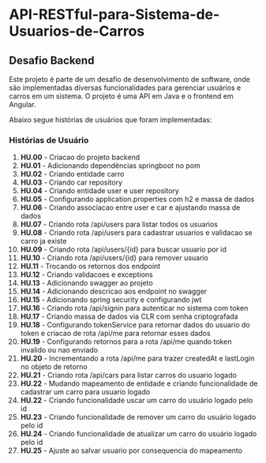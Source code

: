 # API-RESTful-para-Sistema-de-Usuarios-de-Carros

## Desafio Backend

Este projeto é parte de um desafio de desenvolvimento de software, onde são implementadas diversas funcionalidades para gerenciar usuários e carros em um sistema. O projeto é uma API em Java e o frontend em Angular.

Abaixo segue histórias de usuários que foram implementadas:

### Histórias de Usuário
1. **HU.00** - Criacao do projeto backend
2. **HU.01** - Adicionando dependências springboot no pom
3. **HU.02** - Criando entidade carro
4. **HU.03** - Criando car repository
5. **HU.04** - Criando entidade user e user repository
6. **HU.05** - Configurando application.properties com h2 e massa de dados
7. **HU.06** - Criando associacao entre user e car e ajustando massa de dados
8. **HU.07** - Criando rota /api/users para listar todos os usuarios
9. **HU.08** - Criando rota /api/users para cadastrar usuarios e validacao se carro ja existe
10. **HU.09** - Criando rota /api/users/{id} para buscar usuario por id
11. **HU.10** - Criando rota /api/users/{id} para remover usuario
12. **HU.11** - Trocando os retornos dos endpoint
13. **HU.12** - Criando validacoes e exceptions
14. **HU.13** - Adicionando swagger ao projeto
15. **HU.14** - Adicionando descricao aos endpoint no swagger
16. **HU.15** - Adicionando spring security e configurando jwt
17. **HU.16** - Criando rota /api/signin para autenticar no sistema com token
18. **HU.17** - Criando massa de dados via CLR com senha criptografada
19. **HU.18** - Configurando tokenService para retornar dados do usuario do token e criacao de rota /api/me para retornar esses dados
20. **HU.19** - Configurando retornos para a rota /api/me quando token invalido ou nao enviado
21. **HU.20** - Incrementando a rota /api/me para trazer createdAt e lastLogin no objeto de retorno
22. **HU.21** - Criando rota /api/cars para listar carros do usuario logado
23. **HU.22** - Mudando mapeamento de entidade e criando funcionalidade de cadastrar um carro para usuario logado
24. **HU.22** - Criando funcionalidade uscar um carro do usuário logado pelo id
25. **HU.23** - Criando funcionalidade de remover um carro do usuário logado pelo id
26. **HU.24** - Criando funcionalidade de atualizar um carro do usuário logado pelo id
27. **HU.25** - Ajuste ao salvar usuario por consequencia do mapeamento
